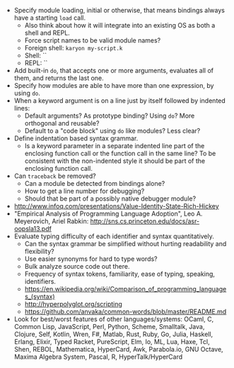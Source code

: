 - Specify module loading, initial or otherwise, that means bindings always have a starting `load` call.
  - Also think about how it will integrate into an existing OS as both a shell and REPL.
  - Force script names to be valid module names?
  - Foreign shell: `karyon my-script.k`
  - Shell: ``
  - REPL: ``
- Add built-in `do`, that accepts one or more arguments, evaluates all of them, and returns the last one.
- Specify how modules are able to have more than one expression, by using `do`.
- When a keyword argument is on a line just by itself followed by indented lines:
  - Default arguments? As prototype binding? Using `do`? More orthogonal and reusable?
  - Default to a "code block" using `do` like modules? Less clear?
- Define indentation based syntax grammar.
  - Is a keyword parameter in a separate indented line part of the enclosing function call or the function call in the same line? To be consistent with the non-indented style it should be part of the enclosing function call.
- Can `traceback` be removed?
  - Can a module be detected from bindings alone?
  - How to get a line number for debugging?
  - Should that be part of a possibly native debugger module?
- http://www.infoq.com/presentations/Value-Identity-State-Rich-Hickey
- "Empirical Analysis of Programming Language Adoption", Leo A. Meyerovich, Ariel Rabkin: http://sns.cs.princeton.edu/docs/asr-oopsla13.pdf
- Evaluate typing difficulty of each identifier and syntax quantitatively.
  - Can the syntax grammar be simplified without hurting readability and flexibility?
  - Use easier synonyms for hard to type words?
  - Bulk analyze source code out there.
  - Frequency of syntax tokens, familiarity, ease of typing, speaking, identifiers.
  - https://en.wikipedia.org/wiki/Comparison_of_programming_languages_(syntax)
  - http://hyperpolyglot.org/scripting
  - https://github.com/anvaka/common-words/blob/master/README.md
- Look for best/worst features of other languages/systems: OCaml, C, Common Lisp, JavaScript, Perl, Python, Scheme, Smalltalk, Java, Clojure, Self, Kotlin, Wren, F#, Matlab, Rust, Ruby, Go, Julia, Haskell, Erlang, Elixir, Typed Racket, PureScript, Elm, Io, ML, Lua, Haxe, Tcl, Shen, REBOL, Mathematica, HyperCard, Awk, Parabola.io, GNU Octave, Maxima Algebra System, Pascal, R, HyperTalk/HyperCard

